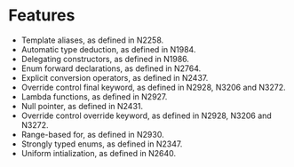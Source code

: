 # Features
* Template aliases, as defined in N2258.
* Automatic type deduction, as defined in N1984.
* Delegating constructors, as defined in N1986.
* Enum forward declarations, as defined in N2764.
* Explicit conversion operators, as defined in N2437.
* Override control final keyword, as defined in N2928, N3206 and N3272.
* Lambda functions, as defined in N2927.
* Null pointer, as defined in N2431.
* Override control override keyword, as defined in N2928, N3206 and N3272.
* Range-based for, as defined in N2930.
* Strongly typed enums, as defined in N2347.
* Uniform intialization, as defined in N2640.
